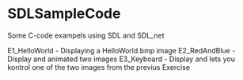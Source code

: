 # SDLSampleCode
Some C-code exampels using SDL and SDL_net 

E1_HelloWorld - Displaying a HelloWorld.bmp image
E2_RedAndBlue - Display and animated two images 
E3_Keyboard - Display and lets you kontrol one of the two images from the previus Exercise

